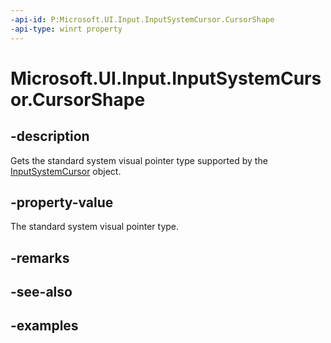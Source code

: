 ```yaml
---
-api-id: P:Microsoft.UI.Input.InputSystemCursor.CursorShape
-api-type: winrt property
---
```


# Microsoft.UI.Input.InputSystemCursor.CursorShape

<!--
public Microsoft.UI.Input.InputSystemCursorShape CursorShape { get; }
-->

## -description

Gets the standard system visual pointer type supported by the [InputSystemCursor](inputsystemcursor.md) object.

## -property-value

The standard system visual pointer type.

## -remarks

## -see-also

## -examples
